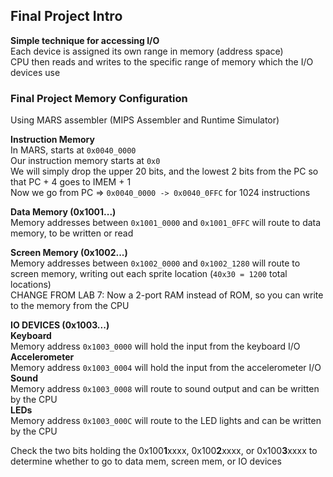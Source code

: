 ## Final Project Intro
**Simple technique for accessing I/O**  
Each device is assigned its own range in memory (address
space)  
CPU then reads and writes to the specific range of memory
which the I/O devices use  

### Final Project Memory Configuration
Using MARS assembler (MIPS Assembler and Runtime Simulator)  

**Instruction Memory**  
In MARS, starts at `0x0040_0000`  
Our instruction memory starts at `0x0`  
We will simply drop the upper 20 bits, and the lowest 2 bits
from the PC so that PC + 4 goes to IMEM + 1  
Now we go from PC => `0x0040_0000 -> 0x0040_0FFC` for 1024
instructions  

**Data Memory (0x1001...)**  
Memory addresses between `0x1001_0000` and `0x1001_0FFC` will
route to data memory, to be written or read  

**Screen Memory (0x1002...)**  
Memory addresses between `0x1002_0000` and `0x1002_1280`
will route to screen memory, writing out each sprite
location (`40x30 = 1200` total locations)  
CHANGE FROM LAB 7: Now a 2-port RAM instead of ROM, so you
can write to the memory from the CPU  

**IO DEVICES (0x1003...)**  
**Keyboard**  
Memory address `0x1003_0000` will hold the input from the
keyboard I/O  
**Accelerometer**  
Memory address `0x1003_0004` will hold the input from the
accelerometer I/O  
**Sound**  
Memory address `0x1003_0008` will route to sound output and
can be written by the CPU  
**LEDs**  
Memory address `0x1003_000C` will route to the LED lights
and can be written by the CPU  

Check the two bits holding the 0x100**1**xxxx, 0x100**2**xxxx, or
0x100**3**xxxx to determine whether to go to data mem, screen
mem, or IO devices  
